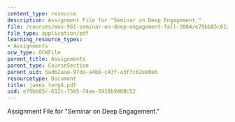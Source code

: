 ```yaml
---
content_type: resource
description: Assignment File for "Seminar on Deep Engagement."
file: /courses/mas-961-seminar-on-deep-engagement-fall-2004/e79bb85c612c75b574aa5918b9480c52_james_teng4.pdf
file_type: application/pdf
learning_resource_types:
- Assignments
ocw_type: OCWFile
parent_title: Assignments
parent_type: CourseSection
parent_uid: 5ad62aaa-97da-a4b8-c43f-a3ffc62e80e6
resourcetype: Document
title: james_teng4.pdf
uid: e79bb85c-612c-75b5-74aa-5918b9480c52
---
```

Assignment File for "Seminar on Deep Engagement."

